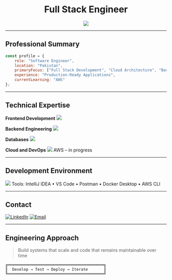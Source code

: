 <div align="center">

# Full Stack Engineer

<img src="https://readme-typing-svg.herokuapp.com?font=Fira+Code&weight=600&size=20&duration=3000&pause=1000&color=00D4FF&center=true&vCenter=true&multiline=true&width=500&height=80&lines=Working+on+Production+Systems;Learning+AWS;Building+for+Scale" />

</div>

---

## Professional Summary

```javascript
const profile = {
    role: "Software Engineer",
    location: "Pakistan",
    primaryFocus: ["Full Stack Development", "Cloud Architecture", "Backend Systems"],
    experience: "Production-Ready Applications",
    currentLearning: "AWS"
};
````

---

## Technical Expertise

**Frontend Development** <img src="https://skillicons.dev/icons?i=html,css,javascript,typescript,react,nextjs,redux,tailwind" />

**Backend Engineering** <img src="https://skillicons.dev/icons?i=nodejs,express,java,spring,graphql" />

**Databases** <img src="https://skillicons.dev/icons?i=mongodb,postgresql,mysql" />

**Cloud and DevOps** <img src="https://skillicons.dev/icons?i=docker,kubernetes,github,git,linux" />
AWS – in progress

---

## Development Environment

<img src="https://skillicons.dev/icons?i=vscode,vim,postman,figma,notion" />  
Tools: IntelliJ IDEA • VS Code • Postman • Docker Desktop • AWS CLI

---

## Contact

[![LinkedIn](https://img.shields.io/badge/LinkedIn-0077B5?style=flat\&logo=linkedin\&logoColor=white)](https://www.linkedin.com/in/malik-saad-hayat-276370277/)
[![Email](https://img.shields.io/badge/Email-D14836?style=flat\&logo=gmail\&logoColor=white)](mailto:saadhayat799@gmail.com)

---

## Engineering Approach

> Build systems that scale and code that remains maintainable over time

```
╔══════════════════════════════════════════╗
║  Develop → Test → Deploy → Iterate       ║
╚══════════════════════════════════════════╝
```

